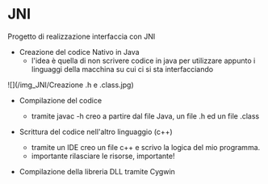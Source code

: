 # JNI
Progetto di realizzazione interfaccia con JNI 

+ Creazione del codice Nativo in Java
  - l'idea è quella di non scrivere codice in java per utilizzare appunto i linguaggi della macchina su cui ci si sta interfacciando
 
 ![](/img_JNI/Creazione .h e .class.jpg)
  
+ Compilazione del codice 
  - tramite javac -h creo a partire dal file Java, un file .h ed un file .class
  
+ Scrittura del codice nell'altro linguaggio (c++)
  - tramite un IDE creo un file c++ e scrivo la logica del mio programma.
  - importante rilasciare le risorse, importante!
  
+ Compilazione della libreria DLL tramite Cygwin
  

